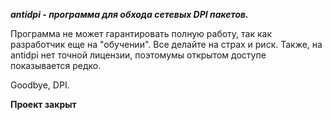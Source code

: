 **_antidpi - программа для обхода сетевых DPI пакетов._**

Программа не может гарантировать полную работу, так как разработчик еще на "обучении". 
Все делайте на страх и риск. Также, на antidpi нет точной лицензии, поэтомумы открытом доступе показывается редко. 

Goodbye, DPI. 

**Проект закрыт**